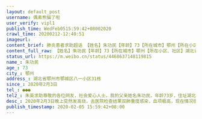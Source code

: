 ```yaml
---
layout: default_post
username: 偶素熊猫了啦
user_verify: vipl1
publish_time: WedFeb0515:59:42+08002020
crawl_time: 20200212-12:40:51
imageurl: 
content_brief: 肺炎患者求助超话 【姓名】朱功民【年龄】73【所在城市】鄂州【所在小区、社区】湖北省鄂州市鄂城区八一小区31栋【患病时间】2020年2月3日【病情描述】2020年2月3日晚上突然发高烧，去医院检查结果双肺重度感染，血项极高，现在情况很不好，不能吃，浑身痛，上吐下泻，整日昏睡在床。【联系 ...全文
content_full_raw: 【姓名】朱功民【年龄】73【所在城市】鄂州【所在小区、社区】湖北省鄂州市鄂城区八一小区31栋【患病时间】2020年2月3日【病情描述】2020年2月3日晚上突然发高烧，去医院检查结果双肺重度感染，血项极高，现在情况很不好，不能吃，浑身痛，上吐下泻，整日昏睡在床。【联系方式】●●●【其他紧急联系人】朱英求助：尊敬的各位网友，社会爱心人士。我的父亲姓名：朱功民，年龄73岁，住址：湖北省鄂州市鄂城区八一小区31栋。2020年2月3日晚上突然发高烧，去医院检查结果双肺重度感染，血项极高，医院没有床位收治，让回家隔离，父亲现在情况很不好，不能吃，浑身痛，上吐下泻，整日昏睡在床，我的母亲右手摔断还没康复，自己的生活不能自理还要照顾病患的父亲，我们做儿女的因为跟父亲都接触过现在都单独在居家隔离，也不能外出。就剩下病重的父亲和受伤的妈妈在家中。社区我们也找过多次，还是没有床位收治，叫我们等。现在就怕病重的父亲等不到有床位的那一天，然后妈妈又被交叉感染，我们这个家就这样没了[流泪]。希望各位网友，社会好心人士能给予帮助，让病重的父亲早日能被收治住院，我们全家将感激不尽！联系人：朱英
status_url: https://m.weibo.cn/status/4468637148119815
name_: 朱功民
age_: 73
city_: 鄂州
address_: 湖北省鄂州市鄂城区八一小区31栋
since_: 2020年2月3日
tel_: ●●●
tel2_: 朱英求助尊敬的各位网友，社会爱心人士。我的父亲姓名朱功民，年龄73岁，住址湖北省鄂州市鄂城区八一小区31栋。2020年2月3日晚上突然发高烧，去医院检查结果双肺重度感染，血项极高，医院没有床位收治，让回家隔离，父亲现在情况很不好，不能吃，浑身痛，上吐下泻，整日昏睡在床，我的母亲右手摔断还没康复，自己的生活不能自理还要照顾病患的父亲，我们做儿女的因为跟父亲都接触过现在都单独在居家隔离，也不能外出。就剩下病重的父亲和受伤的妈妈在家中。社区我们也找过多次，还是没有床位收治，叫我们等。现在就怕病重的父亲等不到有床位的那一天，然后妈妈又被交叉感染，我们这个家就这样没了[流泪]。希望各位网友，社会好心人士能给予帮助，让病重的父亲早日能被收治住院，我们全家将感激不尽！联系人朱英
desc_: 2020年2月3日晚上突然发高烧，去医院检查结果双肺重度感染，血项极高，现在情况很不好，不能吃，浑身痛，上吐下泻，整日昏睡在床。
publish_timestamp: 2020-02-05 15:59:42+08:00
---
```

